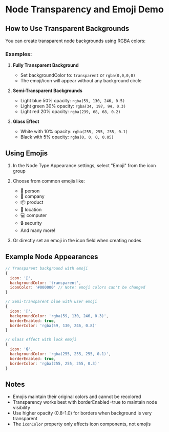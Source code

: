 # Node Transparency and Emoji Demo

## How to Use Transparent Backgrounds

You can create transparent node backgrounds using RGBA colors:

### Examples:

1. **Fully Transparent Background**
   - Set backgroundColor to: `transparent` or `rgba(0,0,0,0)`
   - The emoji/icon will appear without any background circle

2. **Semi-Transparent Backgrounds**
   - Light blue 50% opacity: `rgba(59, 130, 246, 0.5)`
   - Light green 30% opacity: `rgba(34, 197, 94, 0.3)`
   - Light red 20% opacity: `rgba(239, 68, 68, 0.2)`

3. **Glass Effect**
   - White with 10% opacity: `rgba(255, 255, 255, 0.1)`
   - Black with 5% opacity: `rgba(0, 0, 0, 0.05)`

## Using Emojis

1. In the Node Type Appearance settings, select "Emoji" from the icon group
2. Choose from common emojis like:
   - 👤 person
   - 🏢 company
   - 📦 product
   - 📍 location
   - 💻 computer
   - 🔒 security
   - And many more!

3. Or directly set an emoji in the icon field when creating nodes

## Example Node Appearances

```javascript
// Transparent background with emoji
{
  icon: '🏢',
  backgroundColor: 'transparent',
  iconColor: '#000000' // Note: emoji colors can't be changed
}

// Semi-transparent blue with user emoji
{
  icon: '👤',
  backgroundColor: 'rgba(59, 130, 246, 0.3)',
  borderEnabled: true,
  borderColor: 'rgba(59, 130, 246, 0.8)'
}

// Glass effect with lock emoji
{
  icon: '🔒',
  backgroundColor: 'rgba(255, 255, 255, 0.1)',
  borderEnabled: true,
  borderColor: 'rgba(255, 255, 255, 0.3)'
}
```

## Notes

- Emojis maintain their original colors and cannot be recolored
- Transparency works best with borderEnabled=true to maintain node visibility
- Use higher opacity (0.8-1.0) for borders when background is very transparent
- The `iconColor` property only affects icon components, not emojis